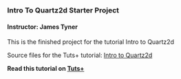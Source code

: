 ### Intro To Quartz2d Starter Project
#### Instructor: James Tyner

This is the finished project for the tutorial Intro to Quartz2d

Source files for the Tuts+ tutorial: [Intro to Quartz2d
](http://.tutsplus.com/tutorials/intro-to-quartz2d--cms-24267)

**Read this tutorial on [Tuts+](https://code.tutsplus.com)**